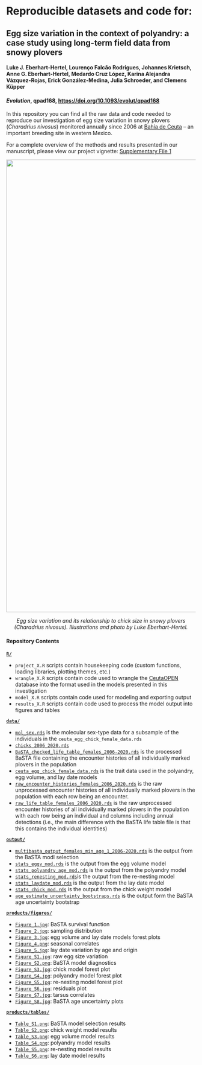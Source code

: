 # Reproducible datasets and code for:
## Egg size variation in the context of polyandry: a case study using long-term field data from snowy plovers
#### Luke J. Eberhart-Hertel, Lourenço Falcão Rodrigues, Johannes Krietsch, Anne G. Eberhart-Hertel, Medardo Cruz López, Karina Alejandra Vázquez-Rojas, Erick González-Medina, Julia Schroeder, and Clemens Küpper
#### *Evolution*, qpad168, https://doi.org/10.1093/evolut/qpad168

In this repository you can find all the raw data and code needed to reproduce our investigation of egg size variation in snowy plovers (_Charadrius nivosus_) monitored annually since 2006 at [Bahía de Ceuta](https://www.google.com/maps/@23.9197739,-106.9668912,2358m/data=!3m1!1e3 "Google Map Satellite") – an important breeding site in western Mexico.

For a complete overview of the methods and results presented in our manuscript, please view our project vignette: [Supplementary File 1](https://raw.githack.com/leberhartphillips/snowy_plover_eggs/main/Rmd/Supplementary_File_1/Supplementary_File_1_.html)

<p align="center">
  <img width="1200" src="./products/figures/png/eggs_plot_ms_cs.png">
</p>  

<p align="center" > <i>Egg size variation and its relationship to chick size in snowy plovers (Charadrius nivosus). Illustrations and photo by Luke Eberhart-Hertel.</i></p>

#### Repository Contents
[**`R/`**](https://github.com/leberhartphillips/snowy_plover_eggs/tree/main/R)

  - `project_X.R` scripts contain housekeeping code (custom functions, loading libraries, plotting themes, etc.)
  - `wrangle_X.R` scripts contain code used to wrangle the [CeutaOPEN](https://www.nature.com/articles/s41597-020-0490-y "CeutaOPEN") database into the format used in the models presented in this investigation
  - `model_X.R` scripts contain code used for modeling and exporting output
  - `results_X.R` scripts contain code used to process the model output into figures and tables

[**`data/`**](https://github.com/leberhartphillips/snowy_plover_eggs/tree/main/data)

  - [`mol_sex.rds`](https://github.com/leberhartphillips/snowy_plover_eggs/blob/main/data/mol_sex.rds) is the molecular sex-type data for a subsample of the individuals in the `ceuta_egg_chick_female_data.rds`
  - [`chicks_2006_2020.rds`](https://github.com/leberhartphillips/snowy_plover_eggs/blob/main/data/chicks_2006_2020.rds)
  - [`BaSTA_checked_life_table_females_2006-2020.rds`](https://github.com/leberhartphillips/snowy_plover_eggs/blob/main/data/BaSTA_checked_life_table_females_2006-2020.rds) is the processed BaSTA file containing the encounter histories of all individually marked plovers in the population
  - [`ceuta_egg_chick_female_data.rds`](https://github.com/leberhartphillips/snowy_plover_eggs/blob/main/data/ceuta_egg_chick_female_data.rds) is the trait data used in the polyandry, egg volume, and lay date models
  - [`raw_encounter_histories_females_2006_2020.rds`](https://github.com/leberhartphillips/snowy_plover_eggs/blob/main/data/raw_encounter_histories_females_2006_2020.rds) is the raw unprocessed encounter histories of all individually marked plovers in the population with each row being an encounter.
  - [`raw_life_table_females_2006_2020.rds`](https://github.com/leberhartphillips/snowy_plover_eggs/blob/main/data/raw_life_table_females_2006_2020.rds) is the raw unprocessed encounter histories of all individually marked plovers in the population with each row being an individual and columns including annual detections (i.e., the main difference with the BaSTA life table file is that this contains the individual identities)

[**`output/`**](https://github.com/leberhartphillips/snowy_plover_eggs/tree/main/output)

  - [`multibasta_output_females_min_age_1_2006-2020.rds`](https://github.com/leberhartphillips/snowy_plover_eggs/blob/main/output/multibasta_output_females_min_age_1_2006-2020.rds) is the output from the BaSTA modl selection
  - [`stats_eggv_mod.rds`](https://github.com/leberhartphillips/snowy_plover_eggs/blob/main/output/stats_eggv_mod.rds) is the output from the egg volume model
  - [`stats_polyandry_age_mod.rds`](https://github.com/leberhartphillips/snowy_plover_eggs/blob/main/output/stats_polyandry_mod.rds) is the output from the polyandry model
  - [`stats_renesting_mod.rds`](https://github.com/leberhartphillips/snowy_plover_eggs/blob/main/output/stats_renesting_mod.rds)is the output from the re-nesting model
  - [`stats_laydate_mod.rds`](https://github.com/leberhartphillips/snowy_plover_eggs/blob/main/output/stats_laydate_mod.rds) is the output from the lay date model
  - [`stats_chick_mod.rds`](https://github.com/leberhartphillips/snowy_plover_eggs/blob/main/output/stats_chick_mod.rds) is the output from the chick weight model
  - [`age_estimate_uncertainty_bootstraps.rds`](https://github.com/leberhartphillips/snowy_plover_eggs/blob/main/output/age_estimate_uncertainty_bootstraps.rds) is the output form the BaSTA age uncertainty bootstrap


[**`products/figures/`**](https://github.com/leberhartphillips/snowy_plover_eggs/tree/main/products/figures)

  - [`Figure_1.jpg`](https://github.com/leberhartphillips/snowy_plover_eggs/blob/main/products/figures/Figure_1.jpg): BaSTA survival function
  - [`Figure_2.jpg`](https://github.com/leberhartphillips/snowy_plover_eggs/blob/main/products/figures/Figure_2.jpg): sampling distribution
  - [`Figure_3.jpg`](https://github.com/leberhartphillips/snowy_plover_eggs/blob/main/products/figures/Figure_3.jpg): egg volume and lay date models forest plots
  - [`Figure_4.png`](https://github.com/leberhartphillips/snowy_plover_eggs/blob/main/products/figures/Figure_4.png): seasonal correlates
  - [`Figure_5.jpg`](https://github.com/leberhartphillips/snowy_plover_eggs/blob/main/products/figures/Figure_5.jpg): lay date variation by age and origin
  - [`Figure_S1.jpg`](https://github.com/leberhartphillips/snowy_plover_eggs/blob/main/products/figures/Figure_S1.jpg): raw egg size variation
  - [`Figure_S2.png`](https://github.com/leberhartphillips/snowy_plover_eggs/blob/main/products/figures/Figure_S2.png): BaSTA model diagnostics
  - [`Figure_S3.jpg`](https://github.com/leberhartphillips/snowy_plover_eggs/blob/main/products/figures/Figure_S3.jpg): chick model forest plot
  - [`Figure_S4.jpg`](https://github.com/leberhartphillips/snowy_plover_eggs/blob/main/products/figures/Figure_S4.jpg): polyandry model forest plot
  - [`Figure_S5.jpg`](https://github.com/leberhartphillips/snowy_plover_eggs/blob/main/products/figures/Figure_S5.jpg): re-nesting model forest plot
  - [`Figure_S6.jpg`](https://github.com/leberhartphillips/snowy_plover_eggs/blob/main/products/figures/Figure_S6.jpg): residuals plot
  - [`Figure_S7.jpg`](https://github.com/leberhartphillips/snowy_plover_eggs/blob/main/products/figures/Figure_S7.jpg): tarsus correlates
  - [`Figure_S8.jpg`](https://github.com/leberhartphillips/snowy_plover_eggs/blob/main/products/figures/Figure_S8.jpg): BaSTA age uncertainty plots


[**`products/tables/`**](https://github.com/leberhartphillips/snowy_plover_eggs/tree/main/products/tables)

  - [`Table_S1.png`](https://github.com/leberhartphillips/snowy_plover_eggs/blob/main/products/tables/Table_S1.png): BaSTA model selection results
  - [`Table_S2.png`](https://github.com/leberhartphillips/snowy_plover_eggs/blob/main/products/tables/Table_S2.png): chick weight model results
  - [`Table_S3.png`](https://github.com/leberhartphillips/snowy_plover_eggs/blob/main/products/tables/Table_S3.png): egg volume model results
  - [`Table_S4.png`](https://github.com/leberhartphillips/snowy_plover_eggs/blob/main/products/tables/Table_S4.png): polyandry model results
  - [`Table_S5.png`](https://github.com/leberhartphillips/snowy_plover_eggs/blob/main/products/tables/Table_S5.png): re-nesting model results 
  - [`Table_S6.png`](https://github.com/leberhartphillips/snowy_plover_eggs/blob/main/products/tables/Table_S6.png): lay date model results 
